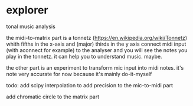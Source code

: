 # explorer
tonal music analysis

the midi-to-matrix part is a tonnetz (https://en.wikipedia.org/wiki/Tonnetz) whith fifths in the x-axis and (major) thirds in the y axis
connect midi input (with aconnect for example) to the analyser and you will see the notes you play in the tonnetz. it can help you to understand music. maybe.

the other part is an experiment to transform mic input into midi notes. it's note very accurate for now because it's mainly do-it-myself

todo: add scipy interpolation to add precision to the mic-to-midi part

add chromatic circle to the matrix part
